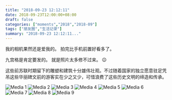 ```yaml
---
title: "2018-09-23 12:12:11"
date: 2018-09-23T12:00:00+08:00
draft: false
categories: ["moments","2018","2018-09"]
tags: ["朋友圈","生活记录"]
summary: "2018-09-23 12:12:11..."
---
```


我的相机果然还是爱我的。
拍完比手机前置好看多了。

九宫格是肯定要发的。
就是照片太多修不过来。
😉

这些前苏联时期留下的雕塑和建筑十分雄伟壮观。不过随着国家的独立愿意驻足凭吊这些华丽碑文前的游客实在少之又少，可惜浪费了这些历史文明的缔造和传承。

![Media 1](/Moments/photos/2018-09-23/201809231212110.jpg)
![Media 2](/Moments/photos/2018-09-23/201809231212111.jpg)
![Media 3](/Moments/photos/2018-09-23/201809231212112.jpg)
![Media 4](/Moments/photos/2018-09-23/201809231212113.jpg)
![Media 5](/Moments/photos/2018-09-23/201809231212114.jpg)
![Media 6](/Moments/photos/2018-09-23/201809231212115.jpg)
![Media 7](/Moments/photos/2018-09-23/201809231212116.jpg)
![Media 8](/Moments/photos/2018-09-23/201809231212117.jpg)
![Media 9](/Moments/photos/2018-09-23/201809231212118.jpg)

